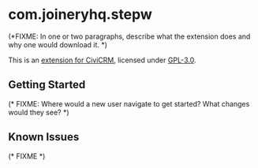 # com.joineryhq.stepw
(*FIXME: In one or two paragraphs, describe what the extension does and why one would download it. *)

This is an [extension for CiviCRM](https://docs.civicrm.org/sysadmin/en/latest/customize/extensions/), licensed under [GPL-3.0](LICENSE.txt).

## Getting Started

(* FIXME: Where would a new user navigate to get started? What changes would they see? *)

## Known Issues

(* FIXME *)
